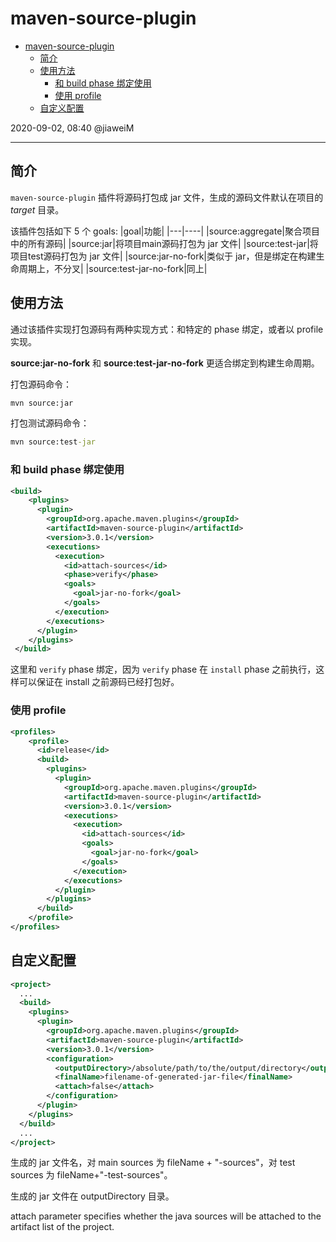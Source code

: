 # maven-source-plugin

- [maven-source-plugin](#maven-source-plugin)
  - [简介](#简介)
  - [使用方法](#使用方法)
    - [和 build phase 绑定使用](#和-build-phase-绑定使用)
    - [使用 profile](#使用-profile)
  - [自定义配置](#自定义配置)

2020-09-02, 08:40
@jiaweiM
***

## 简介

`maven-source-plugin` 插件将源码打包成 jar 文件，生成的源码文件默认在项目的 *target* 目录。

该插件包括如下 5 个 goals:
|goal|功能|
|---|----|
|source:aggregate|聚合项目中的所有源码|
|source:jar|将项目main源码打包为 jar 文件|
|source:test-jar|将项目test源码打包为 jar 文件|
|source:jar-no-fork|类似于 jar，但是绑定在构建生命周期上，不分叉|
|source:test-jar-no-fork|同上|

## 使用方法

通过该插件实现打包源码有两种实现方式：和特定的 phase 绑定，或者以 profile 实现。

**source:jar-no-fork** 和 **source:test-jar-no-fork** 更适合绑定到构建生命周期。

打包源码命令：

```cmd
mvn source:jar
```

打包测试源码命令：

```cmd
mvn source:test-jar
```

### 和 build phase 绑定使用

```xml
<build>
    <plugins>
      <plugin>
        <groupId>org.apache.maven.plugins</groupId>
        <artifactId>maven-source-plugin</artifactId>
        <version>3.0.1</version>
        <executions>
          <execution>
            <id>attach-sources</id>
            <phase>verify</phase>
            <goals>
              <goal>jar-no-fork</goal>
            </goals>
          </execution>
        </executions>
      </plugin>
    </plugins>
 </build>
```

这里和 `verify` phase 绑定，因为 `verify` phase 在 `install` phase 之前执行，这样可以保证在 install 之前源码已经打包好。

### 使用 profile

```xml
<profiles>
    <profile>
      <id>release</id>
      <build>
        <plugins>
          <plugin>
            <groupId>org.apache.maven.plugins</groupId>
            <artifactId>maven-source-plugin</artifactId>
            <version>3.0.1</version>
            <executions>
              <execution>
                <id>attach-sources</id>
                <goals>
                  <goal>jar-no-fork</goal>
                </goals>
              </execution>
            </executions>
          </plugin>
        </plugins>
      </build>
    </profile>
</profiles>
```

## 自定义配置

```xml
<project>
  ...
  <build>
    <plugins>
      <plugin>
        <groupId>org.apache.maven.plugins</groupId>
        <artifactId>maven-source-plugin</artifactId>
        <version>3.0.1</version>
        <configuration>
          <outputDirectory>/absolute/path/to/the/output/directory</outputDirectory>
          <finalName>filename-of-generated-jar-file</finalName>
          <attach>false</attach>
        </configuration>
      </plugin>
    </plugins>
  </build>
  ...
</project>
```

生成的 jar 文件名，对 main sources 为 fileName + "-sources"，对 test sources 为 fileName+"-test-sources"。

生成的 jar 文件在 outputDirectory 目录。

attach  parameter specifies whether the java sources will be attached to the artifact list of the project.
